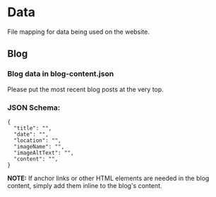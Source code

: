 # Data

File mapping for data being used on the website.


## Blog

### Blog data in **blog-content.json**

Please put the most recent blog posts at the very top.

### JSON Schema: 
```
{
  "title": "",
  "date": "",
  "location": "",
  "imageName": "",
  "imageAltText": "",
  "content": "",
}
```

**NOTE:** If anchor links or other HTML elements are needed in the blog content, simply add them inline to the blog's content.